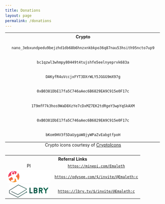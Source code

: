 ```yaml
---
title: Donations
layout: page
permalink: /donations
---
```

<table>
  
  <tr>
    <th colspan="3" style="text-align:center">Crypto</th>
  </tr>

  <tr>
    <td><img style="height:3em; width:3em; display:block; border-radius:3px; margin-left:auto; margin-right:auto;" src="assets/images/crypto_icons/nano.svg"></td>
    <td style="text-align:center"><code>nano_3ebxundpedu9bejzhd1db68b6hnzxnkbkpo36q87nau53hsith95ncto7up9</code></td>
    <td><img style="height:3em; width:3em; display:block; border-radius:3px; margin-left:auto; margin-right:auto;" src="assets/images/qr_codes/NANO_QR.png"></td>
  </tr>
  
  <tr>
    <td><img style="height:3em; width:3em; display:block; border-radius:3px; margin-left:auto; margin-right:auto;" src="assets/images/crypto_icons/btc.svg"></td>
    <td style="text-align:center"><code>bc1qzwl3whmpy80449t4tujshfe5eelnyeprvk683a</code></td>
    <td><img style="height:3em; width:3em; display:block; border-radius:3px; margin-left:auto; margin-right:auto;" src="assets/images/qr_codes/BTC_QR.png"></td>
  </tr>
  
  <tr>
    <td><img style="height:3em; width:3em; display:block; border-radius:3px; margin-left:auto; margin-right:auto;" src="assets/images/crypto_icons/doge.svg"></td>
    <td style="text-align:center"><code>DAKyfR4uVccjxFYT3DXrWLY5JGGG9mX97g</code></td>
    <td><img style="height:3em; width:3em; display:block; border-radius:3px; margin-left:auto; margin-right:auto;" src="assets/images/qr_codes/DOGE_QR.png"></td>
  </tr>
  
  <tr>
    <td><img style="height:3em; width:3em; display:block; border-radius:3px; margin-left:auto; margin-right:auto;" src="assets/images/crypto_icons/eth.svg"></td>
    <td style="text-align:center"><code>0xB0381DbE17fa5C746aAec6B6829EA9C915e0F17c</code></td>
    <td><img style="height:3em; width:3em; display:block; border-radius:3px; margin-left:auto; margin-right:auto;" src="assets/images/qr_codes/ETH_QR.png"></td>
  </tr>
  
  <tr>
    <td><img style="height:3em; width:3em; display:block; border-radius:3px; margin-left:auto; margin-right:auto;" src="assets/images/crypto_icons/dot.svg"></td>
    <td style="text-align:center"><code>1T9mfF7k3hos9WaD8XzYe7cDxMZ7EK2tdRgeY3wpYqSkAXM</code></td>
    <td><img style="height:3em; width:3em; display:block; border-radius:3px; margin-left:auto; margin-right:auto;" src="assets/images/qr_codes/DOT_QR.png"></td>
  </tr>
  
  <tr>
    <td><img style="height:3em; width:3em; display:block; border-radius:3px; margin-left:auto; margin-right:auto;" src="assets/images/crypto_icons/bat.svg"></td>
    <td style="text-align:center"><code>0xB0381DbE17fa5C746aAec6B6829EA9C915e0F17c</code></td>
    <td><img style="height:3em; width:3em; display:block; border-radius:3px; margin-left:auto; margin-right:auto;" src="assets/images/qr_codes/BAT_QR.png"></td>
  </tr>
  
  <tr>
    <td><img style="height:3em; width:3em; display:block; border-radius:3px; margin-left:auto; margin-right:auto;" src="assets/images/crypto_icons/lbc.svg"></td>
    <td style="text-align:center"><code>bKom9HV3f5DaUygaW8jyWPaZvEabgtfpoH</code></td>
    <td><img style="height:3em; width:3em; display:block; border-radius:3px; margin-left:auto; margin-right:auto;" src="assets/images/qr_codes/LBC_QR.png"></td>
  </tr>
 
  <caption style="caption-side: bottom;">Crypto icons courtesy of <a href="http://cryptoicons.co">CryptoIcons</a></caption>

</table> 





<table>
  
  <tr>
    <th colspan="3" style="text-align:center">Referral Links</th>
  </tr>

  <tr>
    <td style="text-align:center">PI</td>
    <td colspan="2" style="text-align:center"><code><a href="https://minepi.com/Emaleth">https://minepi.com/Emaleth</a></code></td>
  </tr>
 
  <tr>
    <td><img style="height:3em; width:auto; display:block; border-radius:3px; margin-left:auto; margin-right:auto;" src="assets/images/brand_icons/Odysee_icon.svg"></td>
    <td colspan="2" style="text-align:center"><code><a href="https://odysee.com/$/invite/@Emaleth:c">https://odysee.com/$/invite/@Emaleth:c</a></code></td>
  </tr>

  <tr>
    <td><img style="height:3em; width:auto; display:block; border-radius:3px; margin-left:auto; margin-right:auto;" src="assets/images/brand_icons/LBRY_icon.svg"></td>
    <td colspan="2" style="text-align:center"><code><a href="https://lbry.tv/$/invite/@Emaleth:c">https://lbry.tv/$/invite/@Emaleth:c</a></code></td>
  </tr>
  
  <caption style="caption-side: bottom;"></caption>

</table> 

